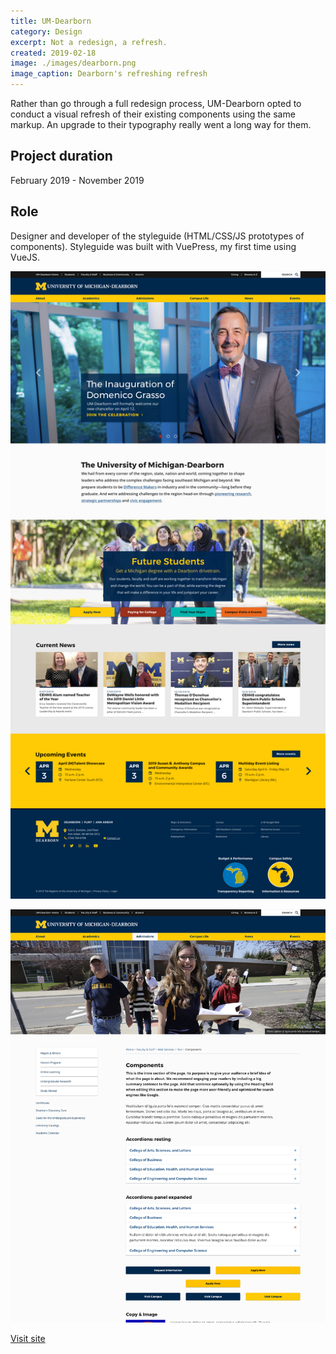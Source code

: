 ```yaml
---
title: UM-Dearborn
category: Design
excerpt: Not a redesign, a refresh.
created: 2019-02-18
image: ./images/dearborn.png
image_caption: Dearborn's refreshing refresh
---
```

Rather than go through a full redesign process, UM-Dearborn opted to conduct a visual refresh of their existing components using the same markup. An upgrade to their typography really went a long way for them.

## Project duration

February 2019 - November 2019

## Role

Designer and developer of the styleguide (HTML/CSS/JS prototypes of components). Styleguide was built with VuePress, my first time using VueJS.

![Home page of UM Dearborn](./images/dearborn-home.jpg)

![Some components for Dearborn](./images/dearborn-components.jpg)

[Visit site](https://umdearborn.edu/)